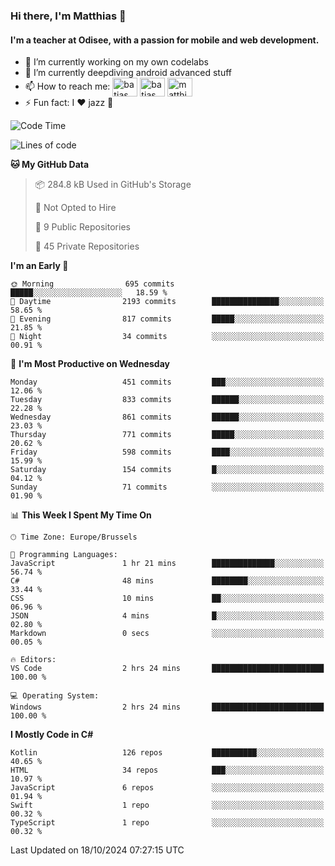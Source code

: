 ### Hi there, I'm Matthias 👋

#### I'm a teacher at Odisee, with a passion for mobile and web development.

- 🔭 I’m currently working on my own codelabs
- 🌱 I’m currently deepdiving android advanced stuff
- 📫 How to reach me: <a href="https://dev.to/batjas" target="_blank"><img align="center" src="https://raw.githubusercontent.com/rahuldkjain/github-profile-readme-generator/master/src/images/icons/Social/devto.svg" alt="batjas" height="30" width="40" /></a>
<a href="https://twitter.com/batjas" target="_blank"><img align="center" src="https://raw.githubusercontent.com/rahuldkjain/github-profile-readme-generator/master/src/images/icons/Social/twitter.svg" alt="batjas" height="30" width="40" /></a>
<a href="https://linkedin.com/in/matthiasdruwé" target="_blank"><img align="center" src="https://raw.githubusercontent.com/rahuldkjain/github-profile-readme-generator/master/src/images/icons/Social/linked-in-alt.svg" alt="matthiasdruwé" height="30" width="40" /></a>
- ⚡ Fun fact: I ❤ jazz 🎷


<!--START_SECTION:waka-->
![Code Time](http://img.shields.io/badge/Code%20Time-1%2C273%20hrs%2025%20mins-blue)

![Lines of code](https://img.shields.io/badge/From%20Hello%20World%20I%27ve%20Written-5.1%20million%20lines%20of%20code-blue)

**🐱 My GitHub Data** 

> 📦 284.8 kB Used in GitHub's Storage 
 > 
> 🚫 Not Opted to Hire
 > 
> 📜 9 Public Repositories 
 > 
> 🔑 45 Private Repositories 
 > 
**I'm an Early 🐤** 

```text
🌞 Morning                695 commits         █████░░░░░░░░░░░░░░░░░░░░   18.59 % 
🌆 Daytime                2193 commits        ███████████████░░░░░░░░░░   58.65 % 
🌃 Evening                817 commits         █████░░░░░░░░░░░░░░░░░░░░   21.85 % 
🌙 Night                  34 commits          ░░░░░░░░░░░░░░░░░░░░░░░░░   00.91 % 
```
📅 **I'm Most Productive on Wednesday** 

```text
Monday                   451 commits         ███░░░░░░░░░░░░░░░░░░░░░░   12.06 % 
Tuesday                  833 commits         ██████░░░░░░░░░░░░░░░░░░░   22.28 % 
Wednesday                861 commits         ██████░░░░░░░░░░░░░░░░░░░   23.03 % 
Thursday                 771 commits         █████░░░░░░░░░░░░░░░░░░░░   20.62 % 
Friday                   598 commits         ████░░░░░░░░░░░░░░░░░░░░░   15.99 % 
Saturday                 154 commits         █░░░░░░░░░░░░░░░░░░░░░░░░   04.12 % 
Sunday                   71 commits          ░░░░░░░░░░░░░░░░░░░░░░░░░   01.90 % 
```


📊 **This Week I Spent My Time On** 

```text
🕑︎ Time Zone: Europe/Brussels

💬 Programming Languages: 
JavaScript               1 hr 21 mins        ██████████████░░░░░░░░░░░   56.74 % 
C#                       48 mins             ████████░░░░░░░░░░░░░░░░░   33.44 % 
CSS                      10 mins             ██░░░░░░░░░░░░░░░░░░░░░░░   06.96 % 
JSON                     4 mins              █░░░░░░░░░░░░░░░░░░░░░░░░   02.80 % 
Markdown                 0 secs              ░░░░░░░░░░░░░░░░░░░░░░░░░   00.05 % 

🔥 Editors: 
VS Code                  2 hrs 24 mins       █████████████████████████   100.00 % 

💻 Operating System: 
Windows                  2 hrs 24 mins       █████████████████████████   100.00 % 
```

**I Mostly Code in C#** 

```text
Kotlin                   126 repos           ██████████░░░░░░░░░░░░░░░   40.65 % 
HTML                     34 repos            ███░░░░░░░░░░░░░░░░░░░░░░   10.97 % 
JavaScript               6 repos             ░░░░░░░░░░░░░░░░░░░░░░░░░   01.94 % 
Swift                    1 repo              ░░░░░░░░░░░░░░░░░░░░░░░░░   00.32 % 
TypeScript               1 repo              ░░░░░░░░░░░░░░░░░░░░░░░░░   00.32 % 
```




 Last Updated on 18/10/2024 07:27:15 UTC
<!--END_SECTION:waka-->
